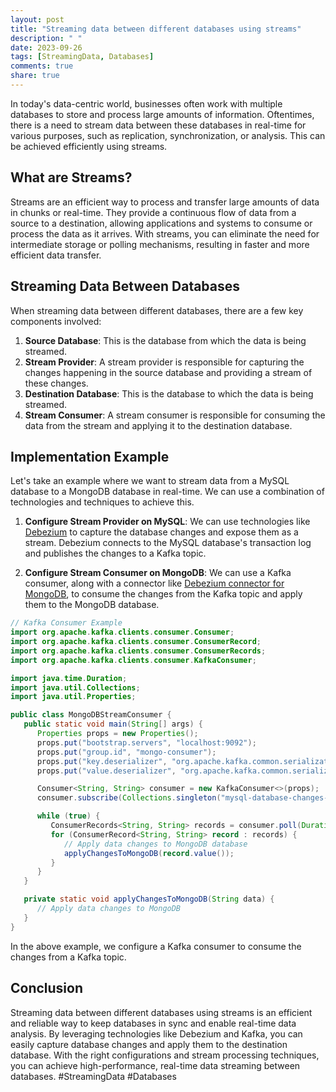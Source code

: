 ```yaml
---
layout: post
title: "Streaming data between different databases using streams"
description: " "
date: 2023-09-26
tags: [StreamingData, Databases]
comments: true
share: true
---
```


In today's data-centric world, businesses often work with multiple databases to store and process large amounts of information. Oftentimes, there is a need to stream data between these databases in real-time for various purposes, such as replication, synchronization, or analysis. This can be achieved efficiently using streams.

## What are Streams?

Streams are an efficient way to process and transfer large amounts of data in chunks or real-time. They provide a continuous flow of data from a source to a destination, allowing applications and systems to consume or process the data as it arrives. With streams, you can eliminate the need for intermediate storage or polling mechanisms, resulting in faster and more efficient data transfer.

## Streaming Data Between Databases

When streaming data between different databases, there are a few key components involved:

1. **Source Database**: This is the database from which the data is being streamed.
2. **Stream Provider**: A stream provider is responsible for capturing the changes happening in the source database and providing a stream of these changes.
3. **Destination Database**: This is the database to which the data is being streamed.
4. **Stream Consumer**: A stream consumer is responsible for consuming the data from the stream and applying it to the destination database.

## Implementation Example

Let's take an example where we want to stream data from a MySQL database to a MongoDB database in real-time. We can use a combination of technologies and techniques to achieve this.

1. **Configure Stream Provider on MySQL**: We can use technologies like [Debezium](https://debezium.io/) to capture the database changes and expose them as a stream. Debezium connects to the MySQL database's transaction log and publishes the changes to a Kafka topic.

2. **Configure Stream Consumer on MongoDB**: We can use a Kafka consumer, along with a connector like [Debezium connector for MongoDB](https://debezium.io/documentation/reference/connectors/mongodb.html), to consume the changes from the Kafka topic and apply them to the MongoDB database.

```java
// Kafka Consumer Example
import org.apache.kafka.clients.consumer.Consumer;
import org.apache.kafka.clients.consumer.ConsumerRecord;
import org.apache.kafka.clients.consumer.ConsumerRecords;
import org.apache.kafka.clients.consumer.KafkaConsumer;

import java.time.Duration;
import java.util.Collections;
import java.util.Properties;

public class MongoDBStreamConsumer {
   public static void main(String[] args) {
      Properties props = new Properties();
      props.put("bootstrap.servers", "localhost:9092");
      props.put("group.id", "mongo-consumer");
      props.put("key.deserializer", "org.apache.kafka.common.serialization.StringDeserializer");
      props.put("value.deserializer", "org.apache.kafka.common.serialization.StringDeserializer");

      Consumer<String, String> consumer = new KafkaConsumer<>(props);
      consumer.subscribe(Collections.singleton("mysql-database-changes-topic"));

      while (true) {
         ConsumerRecords<String, String> records = consumer.poll(Duration.ofMillis(100));
         for (ConsumerRecord<String, String> record : records) {
            // Apply data changes to MongoDB database
            applyChangesToMongoDB(record.value());
         }
      }
   }

   private static void applyChangesToMongoDB(String data) {
      // Apply data changes to MongoDB
   }
}
```

In the above example, we configure a Kafka consumer to consume the changes from a Kafka topic.

## Conclusion

Streaming data between different databases using streams is an efficient and reliable way to keep databases in sync and enable real-time data analysis. By leveraging technologies like Debezium and Kafka, you can easily capture database changes and apply them to the destination database. With the right configurations and stream processing techniques, you can achieve high-performance, real-time data streaming between databases. #StreamingData #Databases